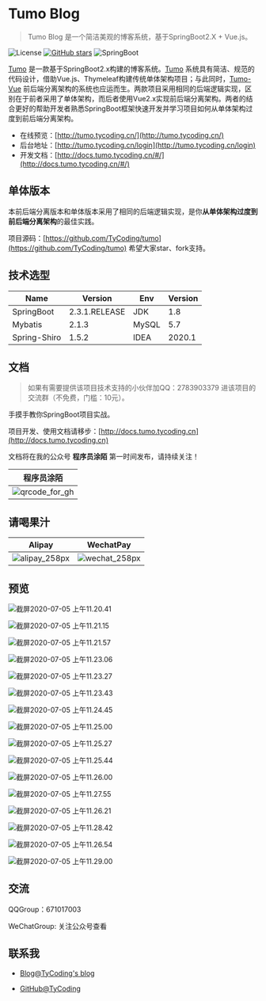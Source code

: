 # Tumo Blog

> Tumo Blog 是一个简洁美观的博客系统，基于SpringBoot2.X + Vue.js。

![License](https://img.shields.io/badge/License-MIT-green)  [![GitHub stars](https://img.shields.io/github/stars/TyCoding/tumo?label=Stars)](https://github.com/TyCoding/tumo/stargazers)  ![SpringBoot](https://img.shields.io/badge/SpringBoot-2.3.1.RELEASE-orange)

[Tumo](https://github.com/TyCoding/tumo) 是一款基于SpringBoot2.x构建的博客系统。[Tumo](https://github.com/TyCoding/tumo) 系统具有简洁、规范的代码设计，借助Vue.js、Thymeleaf构建传统单体架构项目；与此同时，[Tumo-Vue](https://github.com/TyCoding/tumo-vue) 前后端分离架构的系统也应运而生。两款项目采用相同的后端逻辑实现，区别在于前者采用了单体架构，而后者使用Vue2.x实现前后端分离架构。两者的结合更好的帮助开发者熟悉SpringBoot框架快速开发并学习项目如何从单体架构过度到前后端分离架构。

- 在线预览：[http://tumo.tycoding.cn/](http://tumo.tycoding.cn/)
- 后台地址：[http://tumo.tycoding.cn/login](http://tumo.tycoding.cn/login)
- 开发文档：[http://docs.tumo.tycoding.cn/#/](http://docs.tumo.tycoding.cn/#/)

## 单体版本

本前后端分离版本和单体版本采用了相同的后端逻辑实现，是你**从单体架构过度到前后端分离架构**的最佳实践。

项目源码：[https://github.com/TyCoding/tumo](https://github.com/TyCoding/tumo) 希望大家star、fork支持。

## 技术选型

| Name | Version | Env | Version |
| -- | -- | -- | -- |
| SpringBoot | 2.3.1.RELEASE | JDK | 1.8 |
| Mybatis | 2.1.3 | MySQL | 5.7 |
| Spring-Shiro | 1.5.2 | IDEA | 2020.1 |

## 文档

> 如果有需要提供该项目技术支持的小伙伴加QQ：2783903379 进该项目的交流群（不免费，门槛：10元）。

手摸手教你SpringBoot项目实战。

项目开发、使用文档请移步：[http://docs.tumo.tycoding.cn](http://docs.tumo.tycoding.cn) 


文档将在我的公众号 **程序员涂陌** 第一时间发布，请持续关注！

| 程序员涂陌                                                  |
| ----------------------------------------------------------- |
| ![qrcode_for_gh](http://cdn.tycoding.cn/20200610184737.jpg) |

## 请喝果汁

| Alipay                                                     | WechatPay                                                  |
| ---------------------------------------------------------- | ---------------------------------------------------------- |
| ![alipay_258px](http://cdn.tycoding.cn/20200610132929.png) | ![wechat_258px](http://cdn.tycoding.cn/20200610132940.png) |

## 预览

![截屏2020-07-05 上午11.20.41](http://cdn.tycoding.cn/20200705112055.png)

![截屏2020-07-05 上午11.21.15](http://cdn.tycoding.cn/20200705112118.png)

![截屏2020-07-05 上午11.21.57](http://cdn.tycoding.cn/20200705112200.png)

![截屏2020-07-05 上午11.23.06](http://cdn.tycoding.cn/20200705112309.png)

![截屏2020-07-05 上午11.23.27](http://cdn.tycoding.cn/20200705112330.png)

![截屏2020-07-05 上午11.23.43](http://cdn.tycoding.cn/20200705112405.png)

![截屏2020-07-05 上午11.24.45](http://cdn.tycoding.cn/20200705112448.png)

![截屏2020-07-05 上午11.25.00](http://cdn.tycoding.cn/20200705112503.png)

![截屏2020-07-05 上午11.25.27](http://cdn.tycoding.cn/20200705112533.png)

![截屏2020-07-05 上午11.25.44](http://cdn.tycoding.cn/20200705112547.png)

![截屏2020-07-05 上午11.26.00](http://cdn.tycoding.cn/20200705112602.png)

![截屏2020-07-05 上午11.27.55](http://cdn.tycoding.cn/20200705112758.png)

![截屏2020-07-05 上午11.26.21](http://cdn.tycoding.cn/20200705112636.png)

![截屏2020-07-05 上午11.28.42](http://cdn.tycoding.cn/20200705112844.png)

![截屏2020-07-05 上午11.26.54](http://cdn.tycoding.cn/20200705112711.png)

![截屏2020-07-05 上午11.29.00](http://cdn.tycoding.cn/20200705112903.png)


## 交流

QQGroup：671017003   

WeChatGroup:  关注公众号查看

## 联系我

- [Blog@TyCoding's blog](http://www.tycoding.cn)

- [GitHub@TyCoding](https://github.com/TyCoding)

